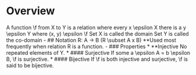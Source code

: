 # Overview
A function \f from X to Y is a relation where every x \epsilon X there is a y \epsilon Y where (x, y) \epsilon \f
Set X is called the domain
Set Y is called the co-domain
	- ## Notation
	  R: A -> B (R \subset A x B)
	  **Used most frequently when relation R is a function.
	- ### Properties
	  * **Injective
	  No repeated elements of Y.
	  * #### Surjective
	  If some a \epsilon A = b \epsilon B, \f is surjective.
	  * #### Bijective
	  If \f is both injective and surjective, \f is said to be bijective.